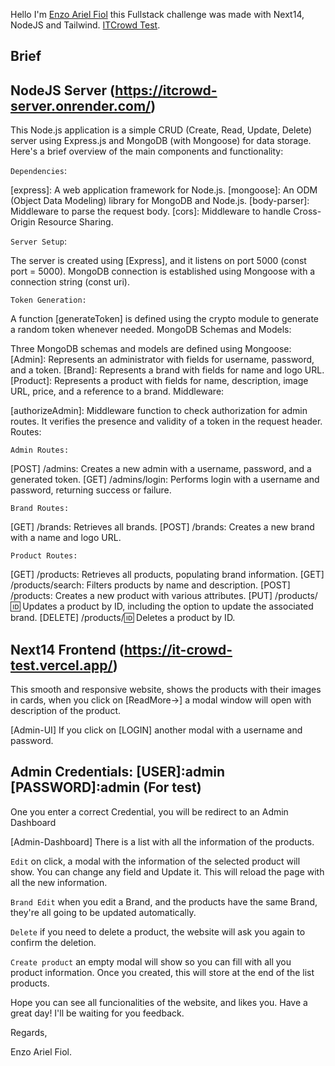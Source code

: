 Hello I'm [Enzo Ariel Fiol](https://enzofiol.tech/) this Fullstack challenge was made with Next14, NodeJS and Tailwind. [ITCrowd Test](https://it-crowd-test.vercel.app/).

## Brief

## NodeJS Server (https://itcrowd-server.onrender.com/)

This Node.js application is a simple CRUD (Create, Read, Update, Delete) server using Express.js and MongoDB (with Mongoose) for data storage. Here's a brief overview of the main components and functionality:

`Dependencies`:

[express]: A web application framework for Node.js.
[mongoose]: An ODM (Object Data Modeling) library for MongoDB and Node.js.
[body-parser]: Middleware to parse the request body.
[cors]: Middleware to handle Cross-Origin Resource Sharing.

`Server Setup`:

The server is created using [Express], and it listens on port 5000 (const port = 5000).
MongoDB connection is established using Mongoose with a connection string (const uri).

`Token Generation:`

A function [generateToken] is defined using the crypto module to generate a random token whenever needed.
MongoDB Schemas and Models:

Three MongoDB schemas and models are defined using Mongoose:
[Admin]: Represents an administrator with fields for username, password, and a token.
[Brand]: Represents a brand with fields for name and logo URL.
[Product]: Represents a product with fields for name, description, image URL, price, and a reference to a brand.
Middleware:

[authorizeAdmin]: Middleware function to check authorization for admin routes. It verifies the presence and validity of a token in the request header.
Routes:

`Admin Routes:`

[POST] /admins: Creates a new admin with a username, password, and a generated token.
[GET] /admins/login: Performs login with a username and password, returning success or failure.

`Brand Routes:`

[GET] /brands: Retrieves all brands.
[POST] /brands: Creates a new brand with a name and logo URL.

`Product Routes:`

[GET] /products: Retrieves all products, populating brand information.
[GET] /products/search: Filters products by name and description.
[POST] /products: Creates a new product with various attributes.
[PUT] /products/:id: Updates a product by ID, including the option to update the associated brand.
[DELETE] /products/:id: Deletes a product by ID.

## Next14 Frontend (https://it-crowd-test.vercel.app/)

This smooth and responsive website, shows the products with their images in cards, when you click on [ReadMore->] a modal window will open with description of the product.

[Admin-UI] If you click on [LOGIN] another modal with a username and password.

## Admin Credentials: [USER]:admin [PASSWORD]:admin (For test)

One you enter a correct Credential, you will be redirect to an Admin Dashboard

[Admin-Dashboard] There is a list with all the information of the products.

`Edit` on click, a modal with the information of the selected product will show. You can change any field and Update it. This will reload the page with all the new information.

`Brand Edit` when you edit a Brand, and the products have the same Brand, they're all going to be updated automatically.

`Delete` if you need to delete a product, the website will ask you again to confirm the deletion.

`Create product` an empty modal will show so you can fill with all you product information. Once you created, this will store at the end of the list products.

Hope you can see all funcionalities of the website, and likes you. Have a great day! I'll be waiting for you feedback.

Regards,

Enzo Ariel Fiol.
